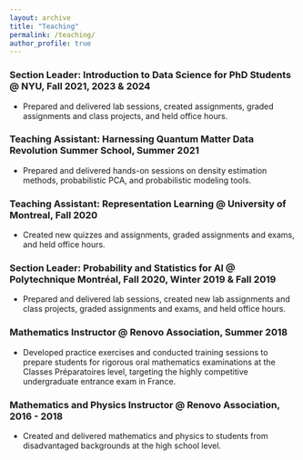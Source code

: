 ```yaml
---
layout: archive
title: "Teaching"
permalink: /teaching/
author_profile: true
---
```


### Section Leader: Introduction to Data Science for PhD Students @ NYU, Fall 2021, 2023 & 2024
- Prepared and delivered lab sessions, created assignments, graded assignments and class projects, and held office hours. 

### Teaching Assistant: Harnessing Quantum Matter Data Revolution Summer School, Summer 2021
- Prepared and delivered hands-on sessions on density estimation methods, probabilistic PCA, and probabilistic modeling tools.

### Teaching Assistant: Representation Learning @ University of Montreal, Fall 2020
- Created new quizzes and assignments, graded assignments and exams, and held office hours. 

### Section Leader: Probability and Statistics for AI @ Polytechnique Montréal, Fall 2020, Winter 2019 & Fall 2019
- Prepared and delivered lab sessions, created new lab assignments and class projects, graded assignments and exams, and held office hours. 

### Mathematics Instructor @ Renovo Association, Summer 2018
- Developed practice exercises and conducted training sessions to prepare students for rigorous oral mathematics examinations at the Classes Préparatoires level, targeting the highly competitive undergraduate entrance exam in France.

### Mathematics and Physics Instructor @ Renovo Association, 2016 - 2018
- Created and delivered mathematics and physics to students from disadvantaged backgrounds at the high school level.
